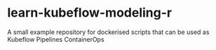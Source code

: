 # learn-kubeflow-modeling-r
A small example repository for dockerised scripts that can be used as Kubeflow Pipelines ContainerOps 
